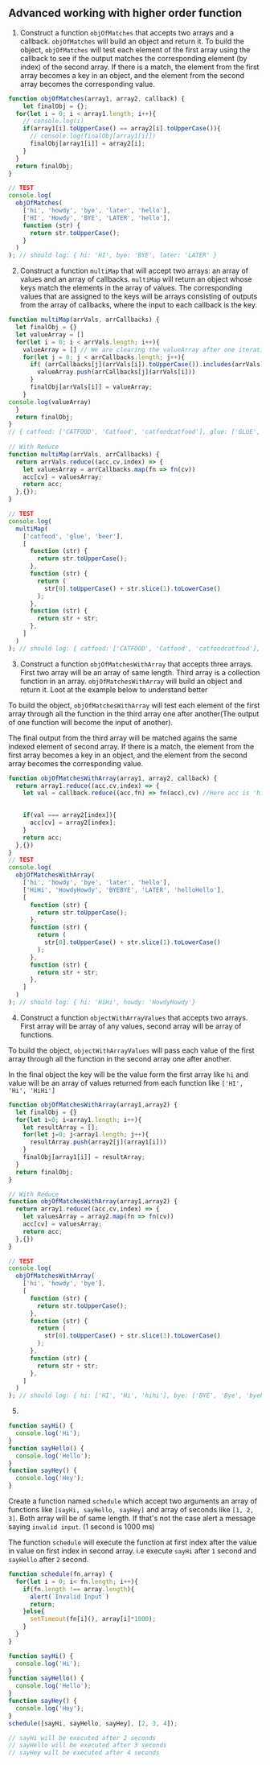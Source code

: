 ## Advanced working with higher order function

1. Construct a function `objOfMatches` that accepts two arrays and a callback. `objOfMatches` will build an object and return it. To build the object, `objOfMatches` will test each element of the first array using the callback to see if the output matches the corresponding element (by index) of the second array. If there is a match, the element from the first array becomes a key in an object, and the element from the second array becomes the corresponding value.

```js
function objOfMatches(array1, array2, callback) {
    let finalObj = {};
  for(let i = 0; i < array1.length; i++){
    // console.log(i)
    if(array1[i].toUpperCase() == array2[i].toUpperCase()){
      // console.log(finalObj[array1[i]])
      finalObj[array1[i]] = array2[i];
    }
  }
  return finalObj;
}

// TEST
console.log(
  objOfMatches(
    ['hi', 'howdy', 'bye', 'later', 'hello'],
    ['HI', 'Howdy', 'BYE', 'LATER', 'hello'],
    function (str) {
      return str.toUpperCase();
    }
  )
); // should log: { hi: 'HI', bye: 'BYE', later: 'LATER' }
```

2. Construct a function `multiMap` that will accept two arrays: an array of values and an array of callbacks. `multiMap` will return an object whose keys match the elements in the array of values. The corresponding values that are assigned to the keys will be arrays consisting of outputs from the array of callbacks, where the input to each callback is the key.

```js
function multiMap(arrVals, arrCallbacks) {
  let finalObj = {}
  let valueArray = []
  for(let i = 0; i < arrVals.length; i++){
    valueArray = [] // We are clearing the valueArray after one iteration i.e at this point it'll be having ['CATFOOD', 'Catfood', 'catfoodcatfood']. Now this array contents we dont need for next iteration. We just need ['GLUE', 'Glue', 'glueglue'] to add to the object's value in the next iteration... and not ['CATFOOD', 'Catfood', 'catfoodcatfood','GLUE', 'Glue', 'glueglue']. 
    for(let j = 0; j < arrCallbacks.length; j++){
      if( (arrCallbacks[j](arrVals[i]).toUpperCase()).includes(arrVals[i].toUpperCase())){
        valueArray.push(arrCallbacks[j](arrVals[i]))       
      }
      finalObj[arrVals[i]] = valueArray;
    }
console.log(valueArray)
  }
  return finalObj;
}
// { catfood: ['CATFOOD', 'Catfood', 'catfoodcatfood'], glue: ['GLUE', 'Glue', 'glueglue'], beer: ['BEER', 'Beer', 'beerbeer'] }
 
// With Reduce
function multiMap(arrVals, arrCallbacks) {
  return arrVals.reduce((acc,cv,index) => {
    let valuesArray = arrCallbacks.map(fn => fn(cv))
    acc[cv] = valuesArray;
    return acc;
  },{});
}

// TEST
console.log(
  multiMap(
    ['catfood', 'glue', 'beer'],
    [
      function (str) {
        return str.toUpperCase();
      },
      function (str) {
        return (
          str[0].toUpperCase() + str.slice(1).toLowerCase()
        );
      },
      function (str) {
        return str + str;
      },
    ]
  )
); // should log: { catfood: ['CATFOOD', 'Catfood', 'catfoodcatfood'], glue: ['GLUE', 'Glue', 'glueglue'], beer: ['BEER', 'Beer', 'beerbeer'] }
```

3. Construct a function `objOfMatchesWithArray` that accepts three arrays. First two array will be an array of same length. Third array is a collection function in an array. `objOfMatchesWithArray` will build an object and return it. Loot at the example below to understand better

To build the object, `objOfMatchesWithArray` will test each element of the first array through all the function in the third array one after another(The output of one function will become the input of another).

The final output from the third array will be matched agains the same indexed element of second array. If there is a match, the element from the first array becomes a key in an object, and the element from the second array becomes the corresponding value.

```js
function objOfMatchesWithArray(array1, array2, callback) {
  return array1.reduce((acc,cv,index) => {
    let val = callback.reduce((acc,fn) => fn(acc),cv) //Here acc is 'hi' in case of first loop
    

    if(val === array2[index]){
      acc[cv] = array2[index];
    }
    return acc;
  },{})
}
// TEST
console.log(
  objOfMatchesWithArray(
    ['hi', 'howdy', 'bye', 'later', 'hello'],
    ['HiHi', 'HowdyHowdy', 'BYEBYE', 'LATER', 'helloHello'],
    [
      function (str) {
        return str.toUpperCase();
      },
      function (str) {
        return (
          str[0].toUpperCase() + str.slice(1).toLowerCase()
        );
      },
      function (str) {
        return str + str;
      },
    ]
  )
); // should log: { hi: 'HiHi', howdy: 'HowdyHowdy'}
```

4. Construct a function `objectWithArrayValues` that accepts two arrays. First array will be array of any values, second array will be array of functions.

To build the object, `objectWithArrayValues` will pass each value of the first array through all the function in the second array one after another.

In the final object the key will be the value form the first array like `hi` and value will be an array of values returned from each function like `['HI', 'Hi', 'HiHi']`

```js
function objOfMatchesWithArray(array1,array2) {
  let finalObj = {}  
  for(let i=0; i<array1.length; i++){
    let resultArray = [];
    for(let j=0; j<array1.length; j++){
      resultArray.push(array2[j](array1[i]))
    }
    finalObj[array1[i]] = resultArray; 
  }
  return finalObj;
}

// With Reduce
function objOfMatchesWithArray(array1,array2) {
  return array1.reduce((acc,cv,index) => {
    let valuesArray = array2.map(fn => fn(cv))
    acc[cv] = valuesArray;
    return acc;
  },{})
}

// TEST
console.log(
  objOfMatchesWithArray(
    ['hi', 'howdy', 'bye'],
    [
      function (str) {
        return str.toUpperCase();
      },
      function (str) {
        return (
          str[0].toUpperCase() + str.slice(1).toLowerCase()
        );
      },
      function (str) {
        return str + str;
      },
    ]
  )
); // should log: { hi: ['HI', 'Hi', 'hihi'], bye: ['BYE', 'Bye', 'byebye'], later: ['LATER', 'Later', 'laterlater'] }
```

5.

```js
function sayHi() {
  console.log('Hi');
}
function sayHello() {
  console.log('Hello');
}
function sayHey() {
  console.log('Hey');
}
```

Create a function named `schedule` which accept two arguments an array of functions like `[sayHi, sayHello, sayHey]` and array of seconds like `[1, 2, 3]`. Both array will be of same length. If that's not the case alert a message saying `invalid input`. (1 second is 1000 ms)

The function `schedule` will execute the function at first index after the value in value on first index in second array. i.e execute `sayHi` after `1` second and `sayHello` after `2` second.

```js
function schedule(fn,array) {
  for(let i = 0; i< fn.length; i++){
    if(fn.length !== array.length){
      alert(`Invalid Input`)
      return;
    }else{
      setTimeout(fn[i](), array[i]*1000);
    }
  }
}

function sayHi() {
  console.log('Hi');
}
function sayHello() {
  console.log('Hello');
}
function sayHey() {
  console.log('Hey');
}
schedule([sayHi, sayHello, sayHey], [2, 3, 4]);

// sayHi will be executed after 2 seconds
// sayHello will be executed after 3 seconds
// sayHey will be executed after 4 seconds
```
